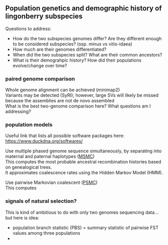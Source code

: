 ## Population genetics and demographic history of lingonberry subspecies 
Questions to address:
* How do the two subspecies genomes differ? Are they different enough to be considered subspecies? (ssp. minus vs vitis-idaea) 
* How much are their genomes differentiated? 
* When did the two subspecies split? What are their common ancestors? 
* What is their demograhpic history? How did their populations evolve/change over time?

### paired genome comparison ### 
Whole genome alignment can be achieved (minimap2) \
Variants may be detected (SyRI); however, large SVs will likely be missed because the assemblies are not de novo assembled \
What is the best two-genome comparison here? What questions am I addressing? 

### population models ### 
Useful link that lists all possible software packages here: https://www.duckdna.org/softwares/

Use multiple phased genome sequence simultaneously, by separating into maternal and paternal haplotypes ([MSMC](http://www.github.com/stschiff/msmc-tools)) \
This computes the most probable ancestral recombination histories based on genealogical trees. \
It approximates coalescence rates using the Hidden Markov Model (HMM). 

Use pairwise Markovian coalescent ([PSMC](https://github.com/lh3/psmc)) \
This computes 

### signals of natural selection? ### 
This is kind of ambitious to do with only two genomes sequencing data... but here is idea: 
* population branch statistic (PBS) = summary statistic of pairwise FST values among three populations
* 
